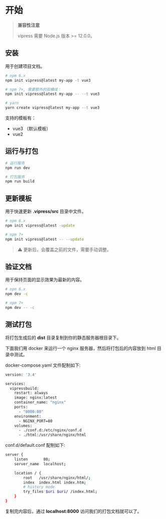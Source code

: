 # 开始

> **兼容性注意**
>
> vipress 需要 Node.js 版本 >= 12.0.0。

## 安装

用于创建项目文档。

```sh
# npm 6.x
npm init vipress@latest my-app -t vue3

# npm 7+, 需要额外的双横线：
npm init vipress@latest my-app -- --t vue3

# yarn
yarn create vipress@latest my-app --t vue3
```

支持的模板有：

- vue3 （默认模板）
- vue2


## 运行与打包

```sh
# 运行服务
npm run dev

# 打包服务
npm run build
```

## 更新模板

用于快速更新 **.vipress/src** 目录中文件。

```sh
# npm 6.x
npm init vipress@latest -update

# npm 7+
npm init vipress@latest -- --update
```

> ⚠ 更新后，会覆盖之前的文件，需要手动调整。

## 验证文档

用于保持页面的显示效果为最新的内容。

```sh
# npm 6.x
npm dev -c

# npm 7+
npm dev -- -c
```

## 测试打包

将打包生成后的 **dist** 目录复制到你的静态服务器根目录下。

下面我们用 docker 来运行一个 nginx 服务器，然后将打包后的内容放到 html 目录中测试。

docker-compose.yaml 文件配制如下:

```sh
version: '3.4'

services:
  vipressbuild:
    restart: always
    image: nginx:latest
    container_name: "nginx"
    ports:
      - "8000:80"
    environment:
      - NGINX_PORT=80
    volumes:
      - ./conf.d:/etc/nginx/conf.d
      - ./html:/usr/share/nginx/html
```

conf.d/default.conf 配制如下:
```sh
server {
    listen       80;
    server_name  localhost;

    location / {
        root   /usr/share/nginx/html/;
        index  index.html index.htm;
        # history mode
        try_files $uri $uri/ /index.html;
    }
}
```

复制完内容后，通过 **localhost:8000** 访问我们的打包文档就可以了。
